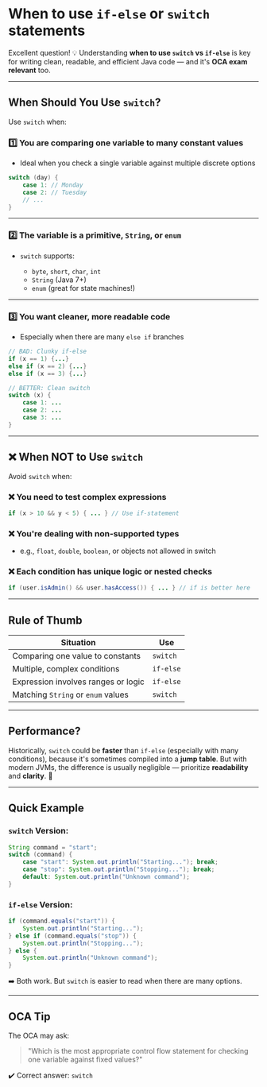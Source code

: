 # When to use `if-else` or `switch` statements

Excellent question! 💡 Understanding **when to use `switch` vs `if-else`** is key for writing clean, readable, and efficient Java code — and it's **OCA exam relevant** too.

---

## When Should You Use `switch`?

Use `switch` when:

### 1️⃣ You are comparing **one variable** to **many constant values**

- Ideal when you check a single variable against multiple discrete options

```java
switch (day) {
    case 1: // Monday
    case 2: // Tuesday
    // ...
}
```

---

### 2️⃣ The variable is a **primitive**, `String`, or `enum`

- `switch` supports:

  - `byte`, `short`, `char`, `int`
  - `String` (Java 7+)
  - `enum` (great for state machines!)

---

### 3️⃣ You want **cleaner, more readable code**

- Especially when there are many `else if` branches

```java
// BAD: Clunky if-else
if (x == 1) {...}
else if (x == 2) {...}
else if (x == 3) {...}

// BETTER: Clean switch
switch (x) {
    case 1: ...
    case 2: ...
    case 3: ...
}
```

---

## ❌ When NOT to Use `switch`

Avoid `switch` when:

### ❌ You need to test **complex expressions**

```java
if (x > 10 && y < 5) { ... } // Use if-statement
```

### ❌ You're dealing with **non-supported types**

- e.g., `float`, `double`, `boolean`, or objects not allowed in switch

### ❌ Each condition has unique logic or nested checks

```java
if (user.isAdmin() && user.hasAccess()) { ... } // if is better here
```

---

## Rule of Thumb

| Situation                              | Use         |
| -------------------------------------- | ----------- |
| Comparing one value to constants       | `switch`  |
| Multiple, complex conditions           | `if-else` |
| Expression involves ranges or logic    | `if-else` |
| Matching `String` or `enum` values | `switch`  |

---

## Performance?

Historically, `switch` could be **faster** than `if-else` (especially with many conditions), because it's sometimes compiled into a **jump table**.
But with modern JVMs, the difference is usually negligible — prioritize **readability** and **clarity**. 🧼

---

## Quick Example

### `switch` Version:

```java
String command = "start";
switch (command) {
    case "start": System.out.println("Starting..."); break;
    case "stop": System.out.println("Stopping..."); break;
    default: System.out.println("Unknown command");
}
```

### `if-else` Version:

```java
if (command.equals("start")) {
    System.out.println("Starting...");
} else if (command.equals("stop")) {
    System.out.println("Stopping...");
} else {
    System.out.println("Unknown command");
}
```

➡️ Both work. But `switch` is easier to read when there are many options.

---

## OCA Tip

The OCA may ask:

> "Which is the most appropriate control flow statement for checking one variable against fixed values?"

✔️ Correct answer: `switch`
